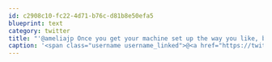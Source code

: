 ```yaml
---
id: c2908c10-fc22-4d71-b76c-d81b8e50efa5
blueprint: text
category: twitter
title: "'@ameliajp Once you get your machine set up the way you like, backup a drive image somewhere. Easy with Win7"
caption: '<span class="username username_linked">@<a href="https://twitter.com/ameliajp" title="Amelia Pothoven">ameliajp</a></span> Once you get your machine set up the way you like, backup a drive image somewhere. Easy with Win7'
---
```

